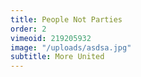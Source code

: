 ```yaml
---
title: People Not Parties
order: 2
vimeoid: 219205932
image: "/uploads/asdsa.jpg"
subtitle: More United
---
```


